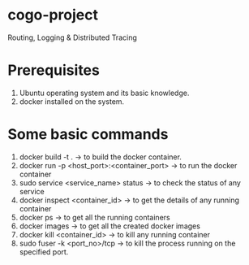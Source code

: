 # cogo-project
Routing, Logging &amp; Distributed Tracing
# Prerequisites
1) Ubuntu operating system and its basic knowledge.
2) docker installed on the system.

# Some basic commands 
1) docker build -t <name> . -> to build the docker container.
2) docker run -p <host_port>:<container_port> <name> -> to run the docker container
3) sudo service <service_name> status -> to check the status of any service
4) docker inspect <container_id> -> to get the details of any running container
5) docker ps -> to get all the running containers
6) docker images -> to get all the created docker images
7) docker kill <container_id> -> to kill any running container
8) sudo fuser -k <port_no>/tcp -> to kill the process running on the specified port.
